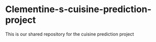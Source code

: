 # Clementine-s-cuisine-prediction-project
This is our shared repository for the cuisine prediction project

